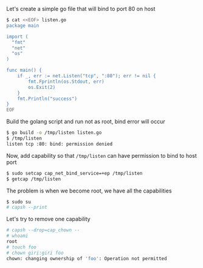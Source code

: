 Let's create a simple go file that will bind to port 80 on host
```sh
$ cat <<EOF> listen.go
package main

import (
  "fmt"
  "net"
  "os"
)

func main() {
	if _, err := net.Listen("tcp", ":80"); err != nil {
		fmt.Fprintln(os.Stdout, err)
		os.Exit(2)
	}
	fmt.Println("success")
}
EOF
```

Build the golang script and run not as root, bind error will occur
```sh
$ go build -o /tmp/listen listen.go
$ /tmp/listen
listen tcp :80: bind: permission denied
```

Now, add capability so that `/tmp/listen` can have permission to bind to host port
```sh
$ sudo setcap cap_net_bind_service=+ep /tmp/listen
$ getcap /tmp/listen
```

The problem is when we become root, we have all the capabilities
```sh
$ sudo su
# capsh --print
```

Let's try to remove one capability
```sh
# capsh --drop=cap_chown --
# whoami
root
# touch foo
# chown giri:giri foo
chown: changing ownership of 'foo': Operation not permitted
```
